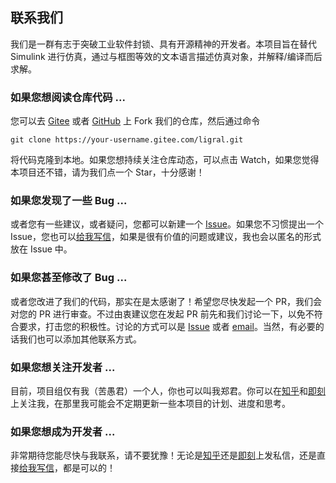 <!-- Copyright (C) 2019-2020 Junruoyu Zheng. Home page: https://junruoyu-zheng.gitee.io/ligral

     Distributed under MIT license.
     See file LICENSE for detail or copy at https://opensource.org/licenses/MIT
-->

## 联系我们

我们是一群有志于突破工业软件封锁、具有开源精神的开发者。本项目旨在替代 Simulink 进行仿真，通过与框图等效的文本语言描述仿真对象，并解释/编译而后求解。

### 如果您想阅读仓库代码 ...

您可以去 [Gitee](https://gitee.com/junruoyu-zheng/ligral) 或者 [GitHub](https://github.com/JRY-Zheng/ligral) 上 Fork 我们的仓库，然后通过命令

    git clone https://your-username.gitee.com/ligral.git

将代码克隆到本地。如果您想持续关注仓库动态，可以点击 Watch，如果您觉得本项目还不错，请为我们点一个 Star，十分感谢！

### 如果您发现了一些 Bug ...

或者您有一些建议，或者疑问，您都可以新建一个 [Issue](https://gitee.com/junruoyu-zheng/ligral/issues)。如果您不习惯提出一个 Issue，您也可以[给我写信](mailto:zhengjry@outlook.com)，如果是很有价值的问题或建议，我也会以匿名的形式放在 Issue 中。

### 如果您甚至修改了 Bug ...

或者您改进了我们的代码，那实在是太感谢了！希望您尽快发起一个 PR，我们会对您的 PR 进行审查。不过由衷建议您在发起 PR 前先和我们讨论一下，以免不符合要求，打击您的积极性。讨论的方式可以是 [Issue](https://gitee.com/junruoyu-zheng/ligral/issues) 或者 [email](mailto:zhengjry@outlook.com)。当然，有必要的话我们也可以添加其他联系方式。

### 如果您想关注开发者 ...

目前，项目组仅有我（苦愚君）一个人，你也可以叫我郑君。你可以在[知乎](https://www.zhihu.com/people/LostFish)和[即刻](https://web.okjike.com/u/105ad022-f646-48c0-8236-6007ee5179c5)上关注我，在那里我可能会不定期更新一些本项目的计划、进度和思考。

### 如果您想成为开发者 ...

非常期待您能尽快与我联系，请不要犹豫！无论是[知乎](https://www.zhihu.com/people/LostFish)还是[即刻](https://web.okjike.com/u/105ad022-f646-48c0-8236-6007ee5179c5)上发私信，还是直接[给我写信](mailto:zhengjry@outlook.com)，都是可以的！